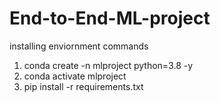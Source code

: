 # End-to-End-ML-project
installing enviornment commands
1. conda create -n mlproject python=3.8 -y 
2. conda activate mlproject
3. pip install -r requirements.txt